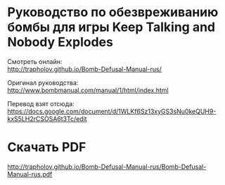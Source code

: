 # Руководство по обезвреживанию бомбы для игры Keep Talking and Nobody Explodes

Смотреть онлайн:  
http://trapholov.github.io/Bomb-Defusal-Manual-rus/

Оригинал руководства:  
http://www.bombmanual.com/manual/1/html/index.html

Перевод взят отсюда:  
https://docs.google.com/document/d/1WLKf6Sz13xyGS3sNu0keQUH9-kxS5LH2rCSOSA6t3Tc/edit

# Скачать PDF
http://trapholov.github.io/Bomb-Defusal-Manual-rus/Bomb-Defusal-Manual-rus.pdf
